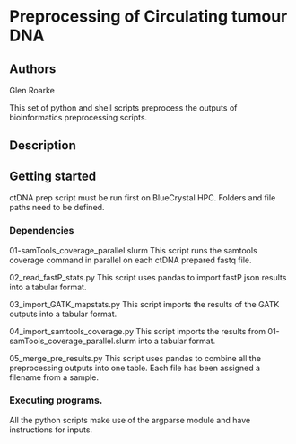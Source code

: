 # Preprocessing of Circulating tumour DNA

## Authors
Glen Roarke

This set of python and shell scripts preprocess the outputs of bioinformatics preprocessing scripts.

## Description

## Getting started

ctDNA prep script must be run first on BlueCrystal HPC. Folders and file paths need to be defined.

### Dependencies

01-samTools_coverage_parallel.slurm
This script runs the samtools coverage command in parallel on each ctDNA prepared fastq file.

02_read_fastP_stats.py
This script uses pandas to import fastP json results into a tabular format.

03_import_GATK_mapstats.py
This script imports the results of the GATK outputs into a tabular format.

04_import_samtools_coverage.py
This script imports the results from 01-samTools_coverage_parallel.slurm into a tabular format.
      
05_merge_pre_results.py
This script uses pandas to combine all the preprocessing outputs into one table. Each file has been assigned a filename from a sample.
               
### Executing programs.
All the python scripts make use of the argparse module and have instructions for inputs.
